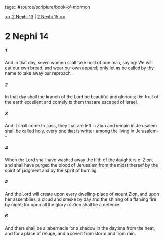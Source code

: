 tags:: #source/scripture/book-of-mormon

[<< 2 Nephi 13](source/scripture/book-of-mormon/02_2_Nephi/2_Nephi_13.md) | [2 Nephi 15 >>](source/scripture/book-of-mormon/02_2_Nephi/2_Nephi_15.md)

# 2 Nephi 14

##### 1

And in that day, seven women shall take hold of one man, saying: We will eat our own bread, and wear our own apparel; only let us be called by thy name to take away our reproach.

##### 2

In that day shall the branch of the Lord be beautiful and glorious; the fruit of the earth excellent and comely to them that are escaped of Israel.

##### 3

And it shall come to pass, they that are left in Zion and remain in Jerusalem shall be called holy, every one that is written among the living in Jerusalem--

##### 4

When the Lord shall have washed away the filth of the daughters of Zion, and shall have purged the blood of Jerusalem from the midst thereof by the spirit of judgment and by the spirit of burning.

##### 5

And the Lord will create upon every dwelling-place of mount Zion, and upon her assemblies, a cloud and smoke by day and the shining of a flaming fire by night; for upon all the glory of Zion shall be a defence.

##### 6

And there shall be a tabernacle for a shadow in the daytime from the heat, and for a place of refuge, and a covert from storm and from rain.
